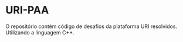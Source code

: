 # URI-PAA
O repositório contém código de desafios da plataforma URI resolvidos. Utilizando a linguagem C++.
